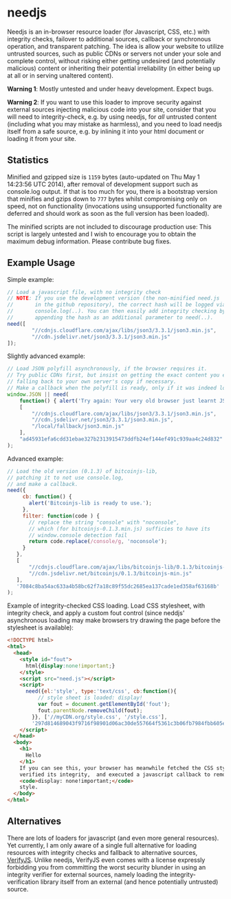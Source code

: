 needjs
======

Needjs is an in-browser resource loader (for Javascript, CSS, etc.)
with integrity checks, failover to additional sources, callback or
synchronous operation, and transparent patching. The idea is allow
your website to utilize untrusted sources, such as public CDNs or
servers not under your sole and complete control, without risking
either getting undesired (and potentially malicious) content or
inheriting their potential irreliability (in either being up at all or
in serving unaltered content).

<b>Warning 1</b>: Mostly untested and under heavy development. Expect
bugs.

<b>Warning 2</b>: If you want to use this loader to improve security
against external sources injecting malicious code into your site,
consider that you will need to integrity-check, e.g. by using needjs,
for _all_ untrusted content (including what you may mistake as
harmless), and you need to load needjs itself from a safe
source, e.g. by inlining it into your html document or loading it from
your site.

Statistics
----------

Minified and gzipped size is `1159` bytes (auto-updated on Thu May  1 14:23:56 UTC 2014), after removal of development support such as console.log output. If that is too much for you, there is a bootstrap version that minifies and gzips down to `777` bytes whilst compromising only on speed, not on functionality (invocations using unsupported functionality are deferred and should work as soon as the full version has been loaded).

The minified scripts are not included to discourage production use:
This script is largely untested and I wish to encourage you to obtain
the maximum debug information. Please contribute bug fixes.

Example Usage
-----

Simple example:
```javascript
// Load a javascript file, with no integrity check
// NOTE: If you use the development version (the non-minified need.js
//       in the github repository), the correct hash will be logged via
//       console.log(..). You can then easily add integrity checking by
//       appending the hash as an additional parameter to need(..).
need([
        "//cdnjs.cloudflare.com/ajax/libs/json3/3.3.1/json3.min.js",
        "//cdn.jsdelivr.net/json3/3.3.1/json3.min.js"
]);
```

Slightly advanced example:
```javascript
// Load JSON polyfill asynchronously, if the browser requires it.
// Try public CDNs first, but insist on getting the exact content you expect,
// falling back to your own server's copy if necessary.
// Make a callback when the polyfill is ready, only if it was indeed loaded.
window.JSON || need(
    function() { alert('Try again: Your very old browser just learnt JSON.') },
    [
        "//cdnjs.cloudflare.com/ajax/libs/json3/3.3.1/json3.min.js",
        "//cdn.jsdelivr.net/json3/3.3.1/json3.min.js",
        "/local/fallback/json3.min.js"
    ],
    "ad45931efa6cdd31ebae327b2313915473ddfb24ef144ef491c939aa4c24d832"
);
```

Advanced example:
```javascript
// Load the old version (0.1.3) of bitcoinjs-lib, 
// patching it to not use console.log,
// and make a callback.
need({
     cb: function() { 
       alert('Bitcoinjs-lib is ready to use.'); 
     },
     filter: function(code ) {
       // replace the string "console" with "noconsole",
       // which (for bitcoinjs-0.1.3.min.js) sufficies to have its
       // window.console detection fail
       return code.replace(/console/g, 'noconsole');
     }
   },
   [
       "//cdnjs.cloudflare.com/ajax/libs/bitcoinjs-lib/0.1.3/bitcoinjs-min.js",
       "//cdn.jsdelivr.net/bitcoinjs/0.1.3/bitcoinjs-min.js"
   ],
   '7084c8ba54ac633a4b58bc62f7a18c89f55dc2685ea137cade1ed358af63168b'
);
```

Example of integrity-checked CSS loading. Load CSS stylesheet, with integrity check, and apply a custom fout control (since neddjs' asynchronous loading may make browsers try drawing the page before the stylesheet is available):
```html
<!DOCTYPE html>
<html>
  <head>
    <style id="fout">
      html{display:none!important;}
    </style>
    <script src="need.js"></script>
    <script>
      need({el:'style', type:'text/css', cb:function(){
          // style sheet is loaded: display!
          var fout = document.getElementById('fout');
          fout.parentNode.removeChild(fout);
        }}, ['//myCDN.org/style.css', '/style.css'],
        '297d814689043f9716f98901d06ac30de557664f5361c3b06fb7984fbb605e60');
    </script>
  </head>
  <body>
    <h1>
      Hello
    </h1>
    If you can see this, your browser has meanwhile fetched the CSS stylesheet,
    verified its integrity,  and executed a javascript callback to remove a
    <code>display: none!important;</code>
    style.
  </body>
</html>
```

Alternatives
------------

There are lots of loaders for javascript (and even more general
resources).  Yet currently, I am only aware of a single full
alternative for loading resources with integrity checks and fallback
to alternative sources,
[VerifyJS](https://github.com/ryancdotorg/VerifyJS). Unlike needjs,
VerifyJS even comes with a license expressly forbidding you from
committing the worst security blunder in using an integrity verifier
for external sources, namely loading the integrity-verification
library itself from an external (and hence potentially untrusted)
source.
